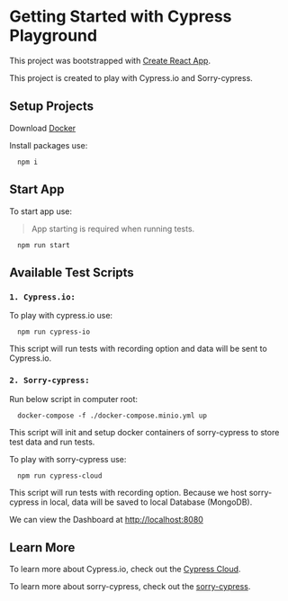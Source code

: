 # Getting Started with Cypress Playground

This project was bootstrapped with [Create React App](https://github.com/facebook/create-react-app).

This project is created to play with Cypress.io and Sorry-cypress.

## Setup Projects

Download [Docker](https://www.docker.com/products/docker-desktop/)


Install packages use:
```
  npm i
```

## Start App

To start app use:

> App starting is required when running tests.

```
  npm run start
```

## Available Test Scripts

### `1. Cypress.io:`

To play with cypress.io use:

```
  npm run cypress-io
```

This script will run tests with recording option and data will be sent to Cypress.io.


### `2. Sorry-cypress:`

Run below script in computer root:

```
  docker-compose -f ./docker-compose.minio.yml up
```

This script will init and setup docker containers of sorry-cypress to store test data and run tests.

To play with sorry-cypress use:

```
  npm run cypress-cloud
```

This script will run tests with recording option. Because we host sorry-cypress in local, data will be saved to local Database (MongoDB).

We can view the Dashboard at [http://localhost:8080](http://localhost:8080)


## Learn More

To learn more about Cypress.io, check out the [Cypress Cloud](https://docs.cypress.io/guides/cloud/introduction).

To learn more about sorry-cypress, check out the [sorry-cypress](https://docs.sorry-cypress.dev/guide/get-started).
